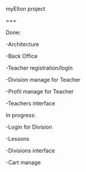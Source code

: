 myElton project

===

Done:

-Architecture

-Back Office

-Teacher registration/login

-Division manage for Teacher

-Profil manage for Teacher

-Teachers interface


In progress:

-Login for Division

-Lessons

-Divisions interface

-Cart manage
